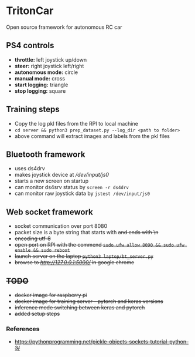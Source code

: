 # TritonCar
Open source framework for autonomous RC car

## PS4 controls
 - **throttle:** left joystick up/down
 - **steer:** right joystick left/right
 - **autonomous mode:** circle
 - **manual mode:** cross
 - **start logging:** triangle
 - **stop logging:** square 

## Training steps
 - Copy the log pkl files from the RPI to local machine
 - `cd server && python3 prep_dataset.py --log_dir <path to folder>`
 - above command will extract images and labels from the pkl files

## Bluetooth framework
 - uses ds4drv
 - makes joystick device at */dev/input/js0*
 - starts a new screen on startup
 - can monitor ds4srv status by `screen -r ds4drv`
 - can monitor raw joystick data by `jstest /dev/input/js0`

## Web socket framework
 - socket communication over port 8080
 - packet size is a byte string that starts with <S> and ends with \n
 - encoding utf-8
 - open port on RPI with the commend `sudo ufw allow 8090 && sudo ufw enable && sudo reboot`
 - launch server on the laptop `python3 laptop/bt_server.py`
 - browse to *http://127.0.0.1:5000/* in google chrome

## TODO
 - docker image for raspberry pi
 - docker image for training server - pytorch and keras versions
 - inference mode switching between keras and pytorch
 - added setup steps

 ### References
  - https://pythonprogramming.net/pickle-objects-sockets-tutorial-python-3/
